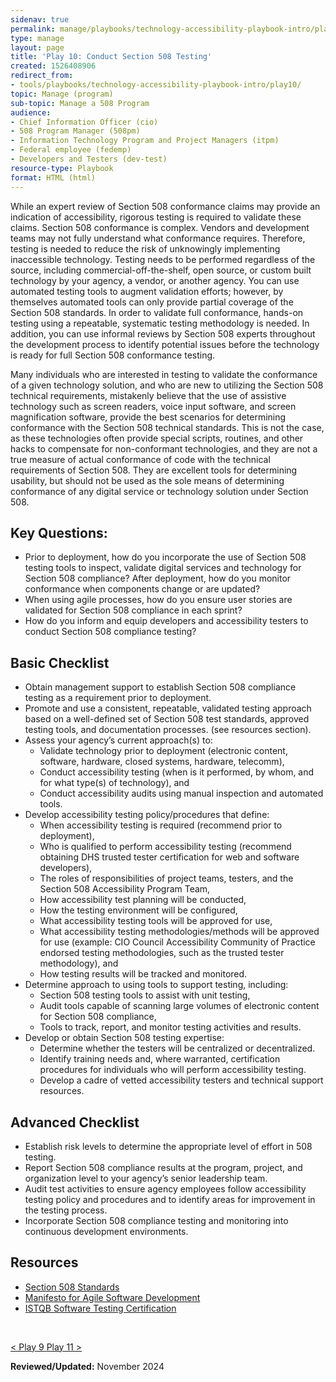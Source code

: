 ```yaml
---
sidenav: true
permalink: manage/playbooks/technology-accessibility-playbook-intro/play10/
type: manage
layout: page
title: 'Play 10: Conduct Section 508 Testing'
created: 1526408906
redirect_from:
- tools/playbooks/technology-accessibility-playbook-intro/play10/
topic: Manage (program)
sub-topic: Manage a 508 Program
audience:
- Chief Information Officer (cio)
- 508 Program Manager (508pm)
- Information Technology Program and Project Managers (itpm)
- Federal employee (fedemp)
- Developers and Testers (dev-test)
resource-type: Playbook
format: HTML (html)
---
```


While an expert review of Section 508 conformance claims may provide an indication of accessibility, rigorous testing is required to validate these claims. Section 508 conformance is complex. Vendors and development teams may not fully understand what conformance requires. Therefore, testing is needed to reduce the risk of unknowingly implementing inaccessible technology. Testing needs to be performed regardless of the source, including commercial-off-the-shelf, open source, or custom built technology by your agency, a vendor, or another agency. You can use automated testing tools to augment validation efforts; however, by themselves automated tools can only provide partial coverage of the Section 508 standards. In order to validate full conformance, hands-on testing using a repeatable, systematic testing methodology is needed. In addition, you can use informal reviews by Section 508 experts throughout the development process to identify potential issues before the technology is ready for full Section 508 conformance testing.

Many individuals who are interested in testing to validate the conformance of a given technology solution, and who are new to utilizing the Section 508 technical requirements, mistakenly believe that the use of assistive technology such as screen readers, voice input software, and screen magnification software, provide the best scenarios for determining conformance with the Section 508 technical standards. This is not the case, as these technologies often provide special scripts, routines, and other hacks to compensate for non-conformant technologies, and they are not a true measure of actual conformance of code with the technical requirements of Section 508. They are excellent tools for determining usability, but should not be used as the sole means of determining conformance of any digital service or technology solution under Section 508.

## Key Questions:

  * Prior to deployment, how do you incorporate the use of Section 508 testing tools to inspect, validate digital services and technology for Section 508 compliance? After deployment, how do you monitor conformance when components change or are updated?
  * When using agile processes, how do you ensure user stories are validated for Section 508 compliance in each sprint?
  * How do you inform and equip developers and accessibility testers to conduct Section 508 compliance testing?

## Basic Checklist

  * Obtain management support to establish Section 508 compliance testing as a requirement prior to deployment.
  * Promote and use a consistent, repeatable, validated testing approach based on a well-defined set of Section 508 test standards, approved testing tools, and documentation processes. (see resources section).
  * Assess your agency&rsquo;s current approach(s) to:
      * Validate technology prior to deployment (electronic content, software, hardware, closed systems, hardware, telecomm),
      * Conduct accessibility testing (when is it performed, by whom, and for what type(s) of technology), and
      * Conduct accessibility audits using manual inspection and automated tools.
  * Develop accessibility testing policy/procedures that define:
      * When accessibility testing is required (recommend prior to deployment),
      * Who is qualified to perform accessibility testing (recommend obtaining DHS trusted tester certification for web and software developers),
      * The roles of responsibilities of project teams, testers, and the Section 508 Accessibility Program Team,
      * How accessibility test planning will be conducted,
      * How the testing environment will be configured,
      * What accessibility testing tools will be approved for use,
      * What accessibility testing methodologies/methods will be approved for use (example: CIO Council Accessibility Community of Practice endorsed testing methodologies, such as the trusted tester methodology), and
      * How testing results will be tracked and monitored.
  * Determine approach to using tools to support testing, including:
      * Section 508 testing tools to assist with unit testing,
      * Audit tools capable of scanning large volumes of electronic content for Section 508 compliance,
      * Tools to track, report, and monitor testing activities and results.
  * Develop or obtain Section 508 testing expertise:
      * Determine whether the testers will be centralized or decentralized.
      * Identify training needs and, where warranted, certification procedures for individuals who will perform accessibility testing.
      * Develop a cadre of vetted accessibility testers and technical support resources.&nbsp;

## Advanced Checklist

  * Establish risk levels to determine the appropriate level of effort in 508 testing.
  * Report Section 508 compliance results at the program, project, and organization level to your agency&rsquo;s senior leadership team.
  * Audit test activities to ensure agency employees follow accessibility testing policy and procedures and to identify areas for improvement in the testing process.
  * Incorporate Section 508 compliance testing and monitoring into continuous development environments.

## Resources

  * [Section 508 Standards][1]
  * [Manifesto for Agile Software Development][2]
  * [ISTQB Software Testing Certification][3]

&nbsp;
<div id="prev-next-section">
    <a class="prev-page" title="Go to Play 9" 
      href="{{site.baseurl}}/manage/playbooks/technology-accessibility-playbook-intro/play09"> < Play 9
    </a>
    <a class="prev-page" title="Go to Play 11"
      href="{{site.baseurl}}/manage/playbooks/technology-accessibility-playbook-intro/play11"> Play 11 >
    </a>
</div>

**Reviewed/Updated:** November 2024

 [1]: https://www.federalregister.gov/documents/2000/12/21/00-32017/electronic-and-information-technology-accessibility-standards
 [2]: https://agilemanifesto.org/
 [3]: https://astqb.org/certifications/